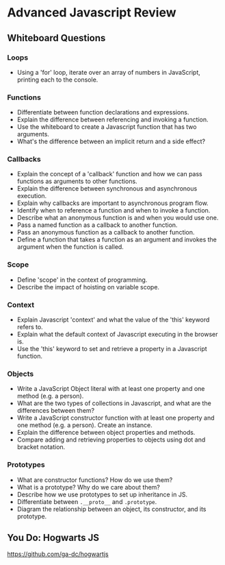 # Advanced Javascript Review

## Whiteboard Questions

### Loops

- Using a 'for' loop, iterate over an array of numbers in JavaScript, printing each to the console.

### Functions

- Differentiate between function declarations and expressions.
- Explain the difference between referencing and invoking a function.
- Use the whiteboard to create a Javascript function that has two arguments.
- What's the difference between an implicit return and a side effect?

### Callbacks

- Explain the concept of a 'callback' function and how we can pass functions as arguments to other functions.
- Explain the difference between synchronous and asynchronous execution.
- Explain why callbacks are important to asynchronous program flow.
- Identify when to reference a function and when to invoke a function.
- Describe what an anonymous function is and when you would use one.
- Pass a named function as a callback to another function.
- Pass an anonymous function as a callback to another function.
- Define a function that takes a function as an argument and invokes the argument when the function is called.

### Scope

- Define 'scope' in the context of programming.
- Describe the impact of hoisting on variable scope.

### Context

- Explain Javascript 'context' and what the value of the 'this' keyword refers to.
- Explain what the default context of Javascript executing in the browser is.
- Use the 'this' keyword to set and retrieve a property in a Javascript function.

### Objects

- Write a JavaScript Object literal with at least one property and one method (e.g. a person).
- What are the two types of collections in Javascript, and what are the differences between them?
- Write a JavaScript constructor function with at least one property and one method (e.g. a person). Create an instance.
- Explain the difference between object properties and methods.
- Compare adding and retrieving properties to objects using dot and bracket notation.

### Prototypes

- What are constructor functions? How do we use them?
- What is a prototype? Why do we care about them?
- Describe how we use prototypes to set up inheritance in JS.
- Differentiate between `.__proto__` and `.prototype`.
- Diagram the relationship between an object, its constructor, and its prototype.

## You Do: Hogwarts JS

https://github.com/ga-dc/hogwartjs
